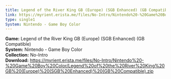 ```yaml
---
title: Legend of the River King GB (Europe) (SGB Enhanced) (GB Compatible)
link: https://myrient.erista.me/files/No-Intro/Nintendo%20-%20Game%20Boy%20Color/Legend%20of%20the%20River%20King%20GB%20(Europe)%20(SGB%20Enhanced)%20(GB%20Compatible).zip
type: single1
System: Nintendo - Game Boy Color
---
```

<b>Game:</b> Legend of the River King GB (Europe) (SGB Enhanced) (GB Compatible)<br>
<b>System:</b> Nintendo - Game Boy Color<br>
<b>Collection:</b> No-Intro<br>
<b>Download:</b> https://myrient.erista.me/files/No-Intro/Nintendo%20-%20Game%20Boy%20Color/Legend%20of%20the%20River%20King%20GB%20(Europe)%20(SGB%20Enhanced)%20(GB%20Compatible).zip
